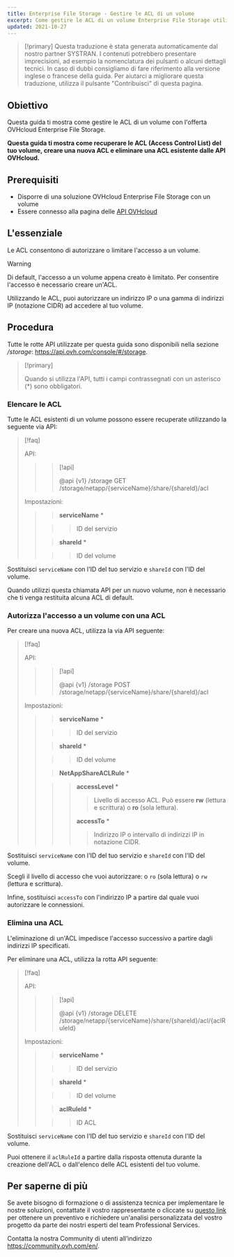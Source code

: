 ```yaml
---
title: Enterprise File Storage - Gestire le ACL di un volume
excerpt: Come gestire le ACL di un volume Enterprise File Storage utilizzando le API OVHcloud
updated: 2021-10-27
---
```


> [!primary]
> Questa traduzione è stata generata automaticamente dal nostro partner SYSTRAN. I contenuti potrebbero presentare imprecisioni, ad esempio la nomenclatura dei pulsanti o alcuni dettagli tecnici. In caso di dubbi consigliamo di fare riferimento alla versione inglese o francese della guida. Per aiutarci a migliorare questa traduzione, utilizza il pulsante "Contribuisci" di questa pagina.

## Obiettivo

Questa guida ti mostra come gestire le ACL di un volume con l'offerta OVHcloud Enterprise File Storage.

**Questa guida ti mostra come recuperare le ACL (Access Control List) del tuo volume, creare una nuova ACL e eliminare una ACL esistente dalle API OVHcloud.**

## Prerequisiti

- Disporre di una soluzione OVHcloud Enterprise File Storage con un volume
- Essere connesso alla pagina delle [API OVHcloud](https://api.ovh.com/)

## L'essenziale

Le ACL consentono di autorizzare o limitare l'accesso a un volume.

> [!warning]
>
> Di default, l'accesso a un volume appena creato è limitato. Per consentire l'accesso è necessario creare un'ACL.
>

Utilizzando le ACL, puoi autorizzare un indirizzo IP o una gamma di indirizzi IP (notazione CIDR) ad accedere al tuo volume.

## Procedura

Tutte le rotte API utilizzate per questa guida sono disponibili nella sezione */storage*: <https://api.ovh.com/console/#/storage>.

> [!primary]
>
> Quando si utilizza l'API, tutti i campi contrassegnati con un asterisco (\*) sono obbligatori.
>

### Elencare le ACL

Tutte le ACL esistenti di un volume possono essere recuperate utilizzando la seguente via API:

> [!faq]
>
> API:
>
>> > [!api]
>> >
>> > @api {v1} /storage GET /storage/netapp/{serviceName}/share/{shareId}/acl
>> >
>>
>
> Impostazioni:
>
>> > **serviceName** *
>>
>> >> ID del servizio
>>
>> > **shareId** *
>>
>> >> ID del volume
>

Sostituisci `serviceName` con l'ID del tuo servizio e `shareId` con l'ID del volume.

Quando utilizzi questa chiamata API per un nuovo volume, non è necessario che ti venga restituita alcuna ACL di default.

### Autorizza l'accesso a un volume con una ACL

Per creare una nuova ACL, utilizza la via API seguente:

> [!faq]
>
> API:
>
>> > [!api]
>> >
>> > @api {v1} /storage POST /storage/netapp/{serviceName}/share/{shareId}/acl
>> >
>>
>
> Impostazioni:
>
>> > **serviceName** *
>>
>> >> ID del servizio
>>
>> > **shareId** *
>>
>> >> ID del volume
>>
>> > **NetAppShareACLRule** *
>>
>> >> **accessLevel** *
>> >>
>> >> > Livello di accesso ACL. Può essere **rw** (lettura e scrittura) o **ro** (sola lettura).
>> >>
>> >> **accessTo** *
>> >>
>> >> > Indirizzo IP o intervallo di indirizzi IP in notazione CIDR.
>

Sostituisci `serviceName` con l'ID del tuo servizio e `shareId` con l'ID del volume.

Scegli il livello di accesso che vuoi autorizzare: o `ro` (sola lettura) o `rw` (lettura e scrittura).

Infine, sostituisci `accessTo` con l'indirizzo IP a partire dal quale vuoi autorizzare le connessioni.

### Elimina una ACL

L'eliminazione di un'ACL impedisce l'accesso successivo a partire dagli indirizzi IP specificati.

Per eliminare una ACL, utilizza la rotta API seguente:

> [!faq]
>
> API:
>
>> > [!api]
>> >
>> > @api {v1} /storage DELETE /storage/netapp/{serviceName}/share/{shareId}/acl/{aclRuleId}
>> >
>>
>
> Impostazioni:
>
>> > **serviceName** *
>>
>> >> ID del servizio
>>
>> > **shareId** *
>>
>> >> ID del volume
>>
>> > **aclRuleId** *
>>
>> >> ID ACL
>

Sostituisci `serviceName` con l'ID del tuo servizio e `shareId` con l'ID del volume.

Puoi ottenere il `aclRuleId` a partire dalla risposta ottenuta durante la creazione dell'ACL o dall'elenco delle ACL esistenti del tuo volume.

## Per saperne di più

Se avete bisogno di formazione o di assistenza tecnica per implementare le nostre soluzioni, contattate il vostro rappresentante o cliccate su [questo link](https://www.ovhcloud.com/it/professional-services/) per ottenere un preventivo e richiedere un'analisi personalizzata del vostro progetto da parte dei nostri esperti del team Professional Services.

Contatta la nostra Community di utenti all’indirizzo <https://community.ovh.com/en/>.
